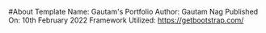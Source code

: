 #About
Template Name: Gautam's Portfolio
Author: Gautam Nag
Published On: 10th February 2022
Framework Utilized: https://getbootstrap.com/
